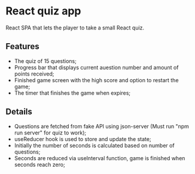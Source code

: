 # React quiz app

React SPA that lets the player to take a small React quiz.

## Features

- The quiz of 15 questions;
- Progress bar that displays current auestion number and amount of points received;
- Finished game screen with the high score and option to restart the game;
- The timer that finishes the game when expires;

## Details

- Questions are fetched from fake API using json-server (Must run "npm run server" for quiz to work);
- useReducer hook is used to store and update the state;
- Initially the number of seconds is calculated based on number of questions;
- Seconds are reduced via useInterval function, game is finished when seconds reach zero;
